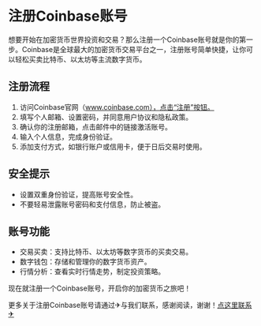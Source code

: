 # 注册Coinbase账号

想要开始在加密货币世界投资和交易？那么注册一个Coinbase账号就是你的第一步。Coinbase是全球最大的加密货币交易平台之一，注册账号简单快捷，让你可以轻松买卖比特币、以太坊等主流数字货币。

## 注册流程

1. 访问Coinbase官网（www.coinbase.com），点击“注册”按钮。
2. 填写个人邮箱、设置密码，并同意用户协议和隐私政策。
3. 确认你的注册邮箱，点击邮件中的链接激活账号。
4. 输入个人信息，完成身份验证。
5. 添加支付方式，如银行账户或信用卡，便于日后交易时使用。

## 安全提示

- 设置双重身份验证，提高账号安全性。
- 不要轻易泄露账号密码和支付信息，防止被盗。

## 账号功能

- 交易买卖：支持比特币、以太坊等数字货币的买卖交易。
- 数字钱包：存储和管理你的数字货币资产。
- 行情分析：查看实时行情走势，制定投资策略。

现在就注册一个Coinbase账号，开启你的加密货币之旅吧！

更多关于注册Coinbase账号请通过✈与我们联系，感谢阅读，谢谢！[点这里联系✈](https://ss.k02.cc)